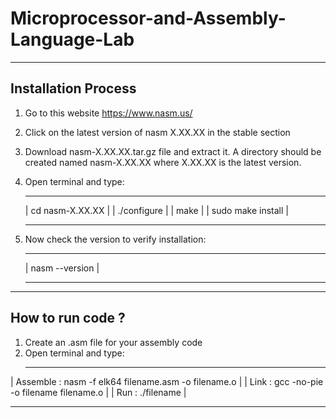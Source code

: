 # Microprocessor-and-Assembly-Language-Lab

--------------------------------
Installation Process
--------------------------------
1. Go to this website https://www.nasm.us/
2. Click on the latest version of nasm X.XX.XX in the stable section
3. Download nasm-X.XX.XX.tar.gz file and extract it. A directory should be created named nasm-X.XX.XX where X.XX.XX is the latest version.
4. Open terminal and type:
   _____________________________________
   | cd nasm-X.XX.XX                    |
   | ./configure                        |
   | make                               |
   | sudo make install                  |
   _____________________________________

5. Now check the version to verify installation:
   _____________________________________
   | nasm --version                    |
   _____________________________________


-----------------------------------
How to run code ?
-----------------------------------

1. Create an .asm file for your assembly code
2. Open terminal and type:
   _____________________________________________________
  | Assemble : nasm -f elk64 filename.asm -o filename.o |
  | Link : gcc -no-pie -o filename filename.o           |
  | Run : ./filename                                    |
   _____________________________________________________
